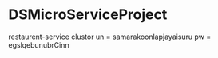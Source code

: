 # DSMicroServiceProject

restaurent-service clustor
un = samarakoonlapjayaisuru
pw = egslqebunubrCinn